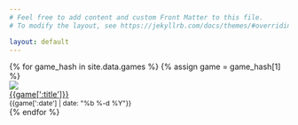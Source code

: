 ```yaml
---
# Feel free to add content and custom Front Matter to this file.
# To modify the layout, see https://jekyllrb.com/docs/themes/#overriding-theme-defaults

layout: default
---
```


<link rel="stylesheet" href="https://unpkg.com/purecss@2.0.6/build/pure-min.css" integrity="sha384-Uu6IeWbM+gzNVXJcM9XV3SohHtmWE+3VGi496jvgX1jyvDTXfdK+rfZc8C1Aehk5" crossorigin="anonymous">

<div class='pure-g'>
  {% for game_hash in site.data.games %}
  {% assign game = game_hash[1] %}
      <div class='pure-u-1-4'> 
        <a href="{{ game.url | relative_url}}">
          <img class="pure-img" src="{{site.s3_base_url}}{{game[':directory_name']}}/thumbs/{{game[':thumbnail_photo'] }}">  
          <div>{{game[':title']}}</div>
        </a>
        <div style="font-size: 12px">{{game[':date'] | date: "%b %-d %Y"}}</div>
      </div>
  {% endfor %}
</div>